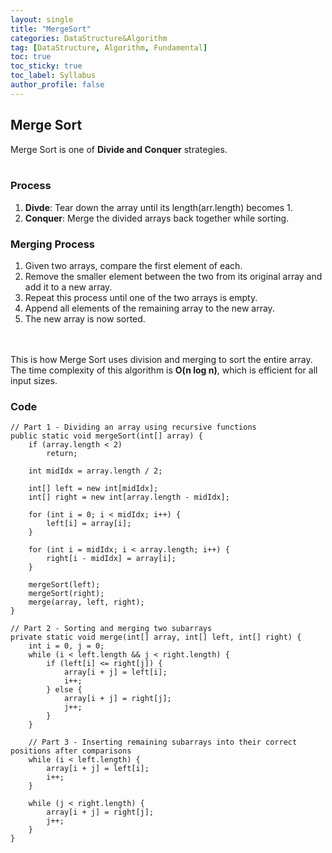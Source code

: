 ```yaml
---
layout: single
title: "MergeSort"
categories: DataStructure&Algorithm
tag: [DataStructure, Algorithm, Fundamental]
toc: true
toc_sticky: true
toc_label: Syllabus
author_profile: false
---
```


## Merge Sort

Merge Sort is one of **Divide and Conquer** strategies.<br><br>


### Process

1. **Divde**: Tear down the array until its length(arr.length) becomes 1.
2. **Conquer**: Merge the divided arrays back together while sorting.


### Merging Process

1. Given two arrays, compare the first element of each.
2. Remove the smaller element between the two from its original array and add  it to a new array.
3. Repeat this process until one of the two arrays is empty.
4. Append all elements of the remaining array to the new array.
5. The new array is now sorted.

<br><br>
This is how Merge Sort uses division and merging to sort the entire array. The time complexity of this algorithm is **O(n log n)**, which is efficient for all input sizes.


### Code
```
// Part 1 - Dividing an array using recursive functions
public static void mergeSort(int[] array) {
    if (array.length < 2)
        return;

    int midIdx = array.length / 2;

    int[] left = new int[midIdx];
    int[] right = new int[array.length - midIdx];

    for (int i = 0; i < midIdx; i++) {
        left[i] = array[i];
    }

    for (int i = midIdx; i < array.length; i++) {
        right[i - midIdx] = array[i];
    }

    mergeSort(left);
    mergeSort(right);
    merge(array, left, right);
}

// Part 2 - Sorting and merging two subarrays
private static void merge(int[] array, int[] left, int[] right) {
    int i = 0, j = 0;
    while (i < left.length && j < right.length) {
        if (left[i] <= right[j]) {
            array[i + j] = left[i];
            i++;
        } else {
            array[i + j] = right[j];
            j++;
        }
    }

    // Part 3 - Inserting remaining subarrays into their correct positions after comparisons
    while (i < left.length) {
        array[i + j] = left[i];
        i++;
    }

    while (j < right.length) {
        array[i + j] = right[j];
        j++;
    }
}
```
